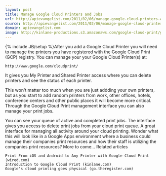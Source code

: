 ```yaml
---
layout: post
title: Manage Google Cloud Printers and Jobs
url: http://apievangelist.com/2011/02/06/manage-google-cloud-printers-and-jobs/
source: http://apievangelist.com/2011/02/06/manage-google-cloud-printers-and-jobs/
domain: apievangelist.com
image: http://kinlane-productions.s3.amazonaws.com/google-cloud-print/google-cloud-print-manage-printers.png
---
```

{% include JB/setup %}After you add a Google Cloud Printer you will need to manage the printers you have registered with the Google Cloud Print (GCP) registry.
You can manage your your Google Cloud Printer(s) at:

	http://www.google.com/cloudprint/

It gives you My Printer and Shared Printer access where you can delete printers and see the status of each printer.

This won't matter too much when you are just addding your own printers, but as you start to add random printers from work, other offices, hotels, conference centers and other public places it will become more critical.
Through the Google Cloud Print management interface you can also manage your print jobs.

You can see your queue of active and completed print jobs. The interface gives you access to delete print jobs from your cloud print queue.
A great interface for managing all activity around your cloud printing. Wonder what this will look like in a Google Apps environment where a business could manage their companies print resources and how their staff is utilizing the companies print resources? More to come...
Related articles

	Print From iOS and Android to Any Printer with Google Cloud Print (wired.com)
	Introduction to Google Cloud Print (kinlane.com)
	Google's cloud printing goes physical (go.theregister.com)

